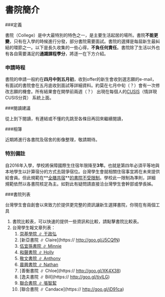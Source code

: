 # 書院簡介

###定義

書院（College）是中大最特別的特色之一，是主要生活起居的場所。書院**不能更變**，只有在入學的時候進行分發，部分書院需要面試。書院的選擇是每屆新生最糾結的環節之一。以下是長久收集的一些心得，**不負任何責任**。書院除了生活以外也有各自需要滿足的**通識課程學分**，將逐一在下方介紹。

### 申請時程

書院的申請一般約在**四月中到五月初**，收到offer的新生會收到選志願的e-mail，有面試的書院會在五月底收到面試等詳細資料。約莫在七月中旬（？）會有一次修改志願的機會。所有結果會在開學前兩週（？） 出現在每個人的[CUSIS](/liwQ6IC1Qrc#CUSIS)（情詳現CUSIS分頁） 系統上面。

###閱讀建議

從上到下閱讀，有連結或不懂的先跳至各條目再回來繼續閱讀，

###相簿

近期將進行各書院及宿舍的影像整理，敬請期待。

### 特別備註

自2016年入學，學校將保障國際生住宿年限降至**3年**。也就是第四年必須平等地與本地學生以計算宿分的方式去競爭宿位。台灣學生會就相關住宿事宜將在未來提供給會員。但此規範在**<u>全膳共宿</u>**<u>的書院不受限制</u>。學校此一限制為準則，詳細規範依然以各書院核定為主。如對此有疑問請直接洽台灣學生會幹部或學長姊。

###書院列表

台灣學生會自創會以來致力於提供更完整的資訊讓新生選擇書院，你現在有兩個工具

1.  書院比較表，可以快速的提供一些資訊和比較，請點擊書院比較表。
2.  台灣學生報文章列表：
    1.   [崇基學院 ∥ 干政弘](http://goo.gl/7QdnwN)    
    2.   [新亞書院 ∥ Claire](https:// http://goo.gl/J5CQfN)
    3.   [伍宜孫書院 ∥ Minnie](http://goo.gl/SM5e8X)
    4.   [和聲書院 ∥ Holly](http://goo.gl/ehJwzL)
    5.   [敬文書院 ∥ Anthony](http://goo.gl/aAOUUW)
    6.   [晨興書院 ∥ Nathan](http://goo.gl/RtWLWv)
    7.   [善衡書院 ∥ Chloe](https:// http://goo.gl/XK4X38)
    8.   [逸夫書院 ∥ Bill](https:// http://goo.gl/tjylLG)
    9.   [聯合書院 ∥ 張智絜](http://goo.gl/tWJVPH)
    10.   [聯合書院 ∥ Candace](https:// http://goo.gl/iD91ca)